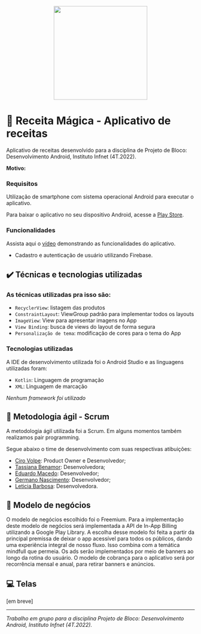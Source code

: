 <p align="center">
<img width=250 src="https://user-images.githubusercontent.com/87051404/207320811-968baf4a-48d3-4a95-8864-8566abb6e334.png" /></br>
</p>

# :fork_and_knife: Receita Mágica - Aplicativo de receitas
Aplicativo de receitas desenvolvido para a disciplina de Projeto de Bloco: Desenvolvimento Android, Instituto Infnet (4T.2022).

**Motivo:**

<h3>Requisitos</h3>

Utilização de smartphone com sistema operacional Android para executar o aplicativo. 

Para baixar o aplicativo no seu dispositivo Android, acesse a [Play Store](https://play.google.com/store/apps/developer?id=Aluno+Infnet&hl=pt_PT&gl=US).

<h3>Funcionalidades</h3>

Assista aqui o [vídeo]() demonstrando as funcionalidades do aplicativo.

- Cadastro e autenticação de usuário utilizando Firebase.

## ✔️ Técnicas e tecnologias utilizadas

<h3>As técnicas utilizadas pra isso são:</h3>

- `RecyclerView`: listagem das produtos
- `ConstraintLayout`: ViewGroup padrão para implementar todos os layouts
- `ImageView`: View para apresentar imagens no App
- `View Binding`: busca de views do layout de forma segura
- `Personalização de tema`: modificação de cores para o tema do App

<h3>Tecnologias utilizadas</h3>

A IDE de desenvolvimento utilizada foi o Android Studio e as linguagens utilizadas foram:

- `Kotlin`: Linguagem de programação
- `XML`: Linguagem de marcação

*Nenhum framework foi utilizado*

## :dart: Metodologia ágil - Scrum

A metodologia ágil utilizada foi a Scrum. Em alguns momentos também realizamos pair programming.

Segue abaixo o time de desenvolvimento com suas respectivas atibuições:

- [Ciro Volpe](https://www.linkedin.com/in/cirodellavolpe/): Product Owner e Desenvolvedor;
- [Tassiana Benamor](https://www.linkedin.com/in/tassiana-benamor/): Desenvolvedora;
- [Eduardo Macedo](https://www.linkedin.com/in/eduardo-mello-de-macedo-28ab8b198/): Desenvolvedor;
- [Germano Nascimento](https://www.linkedin.com/in/germanonascimento/): Desenvolvedor;
- [Leticia Barbosa](https://www.linkedin.com/in/let%C3%ADcia-barbosaa/): Desenvolvedora.

<!--
<h3>Product Backlog</h3>

Para conhecer como separamos o desenvolvimento do GratiApp em etapas, acesse nossa página no [Notion](https://tassi.notion.site/Backlog-de-Tarefas-94ba072ba0e44e4cbe8417aeab31355e) sobre o assunto. -->

## :money_with_wings: Modelo de negócios

O modelo de negócios escolhido foi o Freemium. Para a implementação deste modelo de negócios será implementada a API de In-App Billing utilizando a Google Play Library. A escolha desse modelo foi feita a partir da principal premissa de deixar o app acessível para todos os públicos, dando uma experiência integral de nosso fluxo. Isso combina com a temática mindfull que permeia. Os ads serão implementados por meio de banners ao longo da rotina do usuário. O modelo de cobrança para o aplicativo será por recorrência mensal e anual, para retirar banners e anúncios.

## :computer: Telas

[em breve]


<hr>

*Trabalho em grupo para a disciplina Projeto de Bloco: Desenvolvimento Android, Instituto Infnet (4T.2022).*
